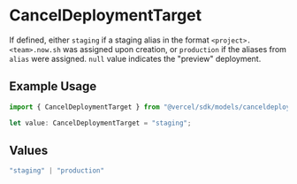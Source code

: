 # CancelDeploymentTarget

If defined, either `staging` if a staging alias in the format `<project>.<team>.now.sh` was assigned upon creation, or `production` if the aliases from `alias` were assigned. `null` value indicates the "preview" deployment.

## Example Usage

```typescript
import { CancelDeploymentTarget } from "@vercel/sdk/models/canceldeploymentop.js";

let value: CancelDeploymentTarget = "staging";
```

## Values

```typescript
"staging" | "production"
```